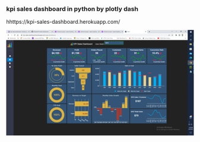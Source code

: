 ### kpi sales dashboard in python by plotly dash ###
hhttps://kpi-sales-dashboard.herokuapp.com/

![](Untitled.png)
